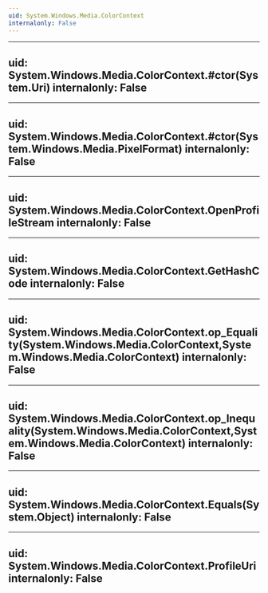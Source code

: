 ```yaml
---
uid: System.Windows.Media.ColorContext
internalonly: False
---
```


---
uid: System.Windows.Media.ColorContext.#ctor(System.Uri)
internalonly: False
---

---
uid: System.Windows.Media.ColorContext.#ctor(System.Windows.Media.PixelFormat)
internalonly: False
---

---
uid: System.Windows.Media.ColorContext.OpenProfileStream
internalonly: False
---

---
uid: System.Windows.Media.ColorContext.GetHashCode
internalonly: False
---

---
uid: System.Windows.Media.ColorContext.op_Equality(System.Windows.Media.ColorContext,System.Windows.Media.ColorContext)
internalonly: False
---

---
uid: System.Windows.Media.ColorContext.op_Inequality(System.Windows.Media.ColorContext,System.Windows.Media.ColorContext)
internalonly: False
---

---
uid: System.Windows.Media.ColorContext.Equals(System.Object)
internalonly: False
---

---
uid: System.Windows.Media.ColorContext.ProfileUri
internalonly: False
---
